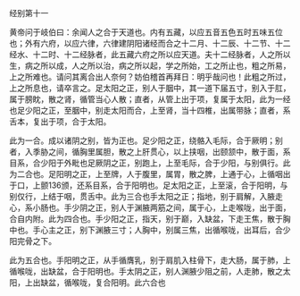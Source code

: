 经别第十一

黄帝问于岐伯曰：余闻人之合于天道也。内有五藏，以应五音五色五时五味五位也；外有六府，以应六律，六律建阴阳诸经而合之十二月、十二辰、十二节、十二经水、十二时、十二经脉者，此五藏六府之所以应天道。夫十二经脉者，人之所以生，病之所以成，人之所以治，病之所以起，学之所始，工之所止也，粗之所易，上之所难也。请问其离合出人奈何？妨伯稽首再拜日：明乎哉问也！此粗之所过，上之所息也，请卒言之。足太阳之正，别人于胭中，其一道下届五寸，别入于肛，属于膀眈，散之肾，循管当心人散；直者，从管上出于项，复属于太阳，此为一经也足少阳之正，至胭中，别走太阳而合，上至肾，当十四椎，出属带脉；直者，系舌本，复出于项，合于太阳。

此为一合。成以诸阴之别，皆为正也。足少阳之正，绕骼入毛际，合于厥明；别者，入季胁之间，循胸里属胆，散之上肝贯心，以上挟咽，出颐颔中，散于面，系目系，合少阳于外毗也足厥阴之正，别跑上，上至毛际，合于少阳，与别俱行。此为二合也。足阳明之正，上至牌，人于腹里，属胃，散之脾，上通于心，上循咽出于口，上颤136颁，还系目系，合于阳明也。足太阳之正，上至滚，合于阳明，与别仅行，上结于咽，贯舌中。此为三合也手太阳之正；指地，别于肩解，入腋走心，系小肠也。手少阴之正，别人于渊腋两筋之间，属于心，上走喉咙，出于面，合自内附。此为四合也。手少阳之正，指天，别于巅，入缺盆，下走王焦，散于胸中也。手心主之正，别下渊腋三寸；人胸中，别属三焦，出循喉咙，出耳后，合少阳完骨之下。

此为五合也。手阳明之正，从手循膺乳，别于肩肌入柱骨下，走大肠，属于肺，上循喉咙，出缺盆，合于阳明也。手太阴之正，别人渊腋少阻之前，人走肺，散之太阳，上出缺盆，循喉咙，复合阳明。此六合也

